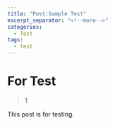 ```yaml
---
title: "Post:Sample Test"
excerpt_separator: "<!--more-->"
categories:
  - Test
tags:
  - test
---
```


# For Test

> 1

This post is for testing.